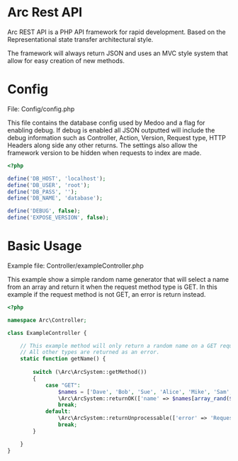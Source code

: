# Arc Rest API
Arc REST API is a PHP API framework for rapid development.
Based on the Representational state transfer architectural style.

The framework will always return JSON and uses an MVC style system that allow for easy creation of new methods.

# Config
File: Config/config.php

This file contains the database config used by Medoo and a flag for enabling debug. If debug is enabled all JSON outputted will include the debug information such as Controller, Action, Version, Request type, HTTP Headers along side any other returns.
The settings also allow the framework version to be hidden when requests to index are made.

```php
<?php

define('DB_HOST', 'localhost');
define('DB_USER', 'root');
define('DB_PASS', '');
define('DB_NAME', 'database');

define('DEBUG', false);
define('EXPOSE_VERSION', false);
```

# Basic Usage
Example file: Controller/exampleController.php

This example show a simple random name generator that will select a name from an array and return it when the request method type is GET.
In this example if the request method is not GET, an error is return instead.

```php
<?php

namespace Arc\Controller;

class ExampleController {

    // This example method will only return a random name on a GET request.
    // All other types are returned as an error.
    static function getName() {
        
        switch (\Arc\ArcSystem::getMethod())
        {
            case "GET":
                $names = ['Dave', 'Bob', 'Sue', 'Alice', 'Mike', 'Sam', 'Lizz', 'Tony'];
                \Arc\ArcSystem::returnOK(['name' => $names[array_rand($names, 1)]]);
                break;
            default:
                \Arc\ArcSystem::returnUnprocessable(['error' => 'Request type not supported.']);
                break;
        }

    }
}
```
